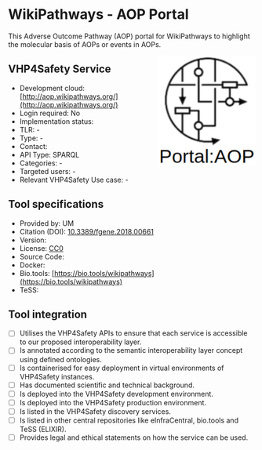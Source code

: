 # WikiPathways - AOP Portal

This Adverse Outcome Pathway (AOP) portal for WikiPathways to highlight the molecular basis of AOPs or events in AOPs.

<img width="200" align="right"
     alt="screenshot of the service" 
     src="wikipathways_aop.png">
## VHP4Safety Service

* Development cloud: [http://aop.wikipathways.org/](http://aop.wikipathways.org/)
* Login required: No
* Implementation status: 
* TLR: -
* Type: -
* Contact: 
* API Type: SPARQL
* Categories: -
* Targeted users: -
* Relevant VHP4Safety Use case: -

## Tool specifications

* Provided by: UM
* Citation (DOI): [10.3389/fgene.2018.00661](https://doi.org/10.3389/fgene.2018.00661)
* Version: 
* License: [CC0](https://creativecommons.org/share-your-work/public-domain/cc0/)
* Source Code: 
* Docker: 
* Bio.tools: [https://bio.tools/wikipathways](https://bio.tools/wikipathways)
* TeSS: 

## Tool integration

- [ ] Utilises the VHP4Safety APIs to ensure that each service is accessible to our proposed interoperability layer.
- [ ] Is annotated according to the semantic interoperability layer concept using defined ontologies.
- [ ] Is containerised for easy deployment in virtual environments of VHP4Safety instances.
- [ ] Has documented scientific and technical background.
- [ ] Is deployed into the VHP4Safety development environment.
- [ ] Is deployed into the VHP4Safety production environment.
- [ ] Is listed in the VHP4Safety discovery services.
- [ ] Is listed in other central repositories like eInfraCentral, bio.tools and TeSS (ELIXIR).
- [ ] Provides legal and ethical statements on how the service can be used.

<script type="application/ld+json">
{
  "@context": "https://schema.org/",
  "@type": "SoftwareApplication",
  "http://purl.org/dc/terms/conformsTo": {
      "@type": "CreativeWork", "@id": "https://bioschemas.org/profiles/ComputationalTool/1.0-RELEASE"
  },
  "@id" : "https://vhp4safety.github.io/cloud/service/wikipathways_aop",
  "name": "WikiPathways - AOP Portal", 
  "description": "The Adverse Outcome Pathway (AOP) portal for WikiPathways.",
  "url": "https://www.wikipathways.org/index.php/Portal:AOP"
}
</script>
